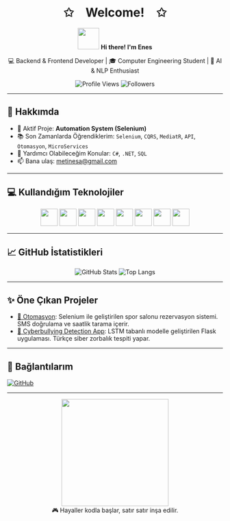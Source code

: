 <h1 align="center">✩ Welcome! ✩</h1>

<p align="center">
  <img src="https://media.giphy.com/media/hvRJCLFzcasrR4ia7z/giphy.gif" width="50"/> 
  <strong>Hi there! I'm Enes</strong>  
</p>

<p align="center">
  💻 Backend & Frontend Developer | 🎓 Computer Engineering Student | 🧠 AI & NLP Enthusiast  
</p>

<p align="center">
  <img src="https://komarev.com/ghpvc/?username=EnesSamaa&color=blueviolet" alt="Profile Views"/>
  <img src="https://img.shields.io/github/followers/EnesSamaa?style=social" alt="Followers"/>
</p>

---

## 🚀 Hakkımda

- 🔧 Aktif Proje: **Automation System (Selenium)**
- 📚 Son Zamanlarda Öğrendiklerim: `Selenium`, `CQRS`, `MediatR`, `API`, `Otomasyon`, `MicroServices`
- 💬 Yardımcı Olabileceğim Konular: `C#`, `.NET`, `SQL`
- 📫 Bana ulaş: [metinesa@gmail.com](mailto:metinesa@gmail.com)


---

## 💻 Kullandığım Teknolojiler

<p align="center">
  <img src="https://cdn.jsdelivr.net/gh/devicons/devicon/icons/postman/postman-original.svg" width="40" />
  <img src="https://cdn.jsdelivr.net/gh/devicons/devicon/icons/csharp/csharp-original.svg" width="40" />
  <img src="https://cdn.jsdelivr.net/gh/devicons/devicon/icons/dot-net/dot-net-original.svg" width="40"/>
  <img src="https://cdn.jsdelivr.net/gh/devicons/devicon/icons/javascript/javascript-original.svg" width="40"/>
  <img src="https://cdn.jsdelivr.net/gh/devicons/devicon/icons/sqlite/sqlite-original.svg" width="40"/>
  <img src="https://cdn.jsdelivr.net/gh/devicons/devicon/icons/java/java-original.svg" width="40"/>
  <img src="https://cdn.jsdelivr.net/gh/devicons/devicon/icons/python/python-original.svg" width="40"/>
  <img src="https://cdn.jsdelivr.net/gh/devicons/devicon/icons/html5/html5-original.svg" width="40"/>
</p>

---

## 📈 GitHub İstatistikleri

<p align="center">
  <img src="https://github-readme-stats.vercel.app/api?username=EnesSamaa&show_icons=true&theme=radical" alt="GitHub Stats"/>
  <img src="https://github-readme-stats.vercel.app/api/top-langs/?username=EnesSamaa&layout=compact&theme=radical" alt="Top Langs"/>
</p>

---

## ✨ Öne Çıkan Projeler

- [🎾 Otomasyon](https://github.com/EnesSamaa/Otomasyon): Selenium ile geliştirilen spor salonu rezervasyon sistemi. SMS doğrulama ve saatlik tarama içerir.
- [🤖 Cyberbullying Detection App](https://github.com/EnesSamaa/cyberbully-guard): LSTM tabanlı modelle geliştirilen Flask uygulaması. Türkçe siber zorbalık tespiti yapar.

---

## 🤝 Bağlantılarım

[![GitHub](https://img.shields.io/badge/GitHub-EnesSamaa-black?logo=github&style=for-the-badge)](https://github.com/EnesSamaa)

---


<p align="center">
  <img src="https://raw.githubusercontent.com/abhisheknaiidu/abhisheknaiidu/master/code.gif" width="250">
  <br/> 🎮 Hayaller kodla başlar, satır satır inşa edilir.
</p>
